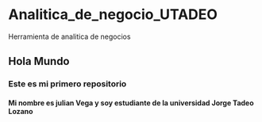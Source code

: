 # Analitica_de_negocio_UTADEO
Herramienta de analitica de negocios


## Hola Mundo
### Este es mi primero repositorio
#### Mi nombre es julian Vega y soy estudiante de la universidad Jorge Tadeo Lozano
